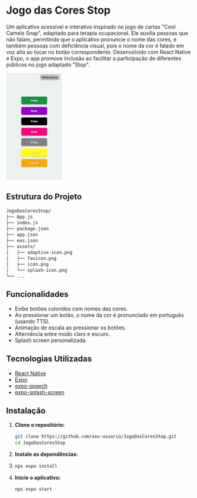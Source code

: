 # Jogo das Cores Stop

Um aplicativo acessível e interativo inspirado no jogo de cartas "Cool Camels Snap", adaptado para terapia ocupacional. Ele auxilia pessoas que não falam, permitindo que o aplicativo pronuncie o nome das cores, e também pessoas com deficiência visual, pois o nome da cor é falado em voz alta ao tocar no botão correspondente. Desenvolvido com React Native e Expo, o app promove inclusão ao facilitar a participação de diferentes públicos no jogo adaptado "Stop".


<img src="assets/app.jpeg" alt="Tela inicial" style="width:30%; max-width:400px">

## Estrutura do Projeto

```
JogoDasCoresStop/
├── App.js
├── index.js
├── package.json
├── app.json
├── eas.json
├── assets/
│   ├── adaptive-icon.png
│   ├── favicon.png
│   ├── icon.png
│   └── splash-icon.png
└── ...
```


## Funcionalidades

- Exibe botões coloridos com nomes das cores.
- Ao pressionar um botão, o nome da cor é pronunciado em português (usando TTS).
- Animação de escala ao pressionar os botões.
- Alternância entre modo claro e escuro.
- Splash screen personalizada.

## Tecnologias Utilizadas

- [React Native](https://reactnative.dev/)
- [Expo](https://expo.dev/)
- [expo-speech](https://docs.expo.dev/versions/latest/sdk/speech/)
- [expo-splash-screen](https://docs.expo.dev/versions/latest/sdk/splash-screen/)

## Instalação

1. **Clone o repositório:**
   ```sh
   git clone https://github.com/seu-usuario/JogoDasCoresStop.git
   cd JogoDasCoresStop
    ```
2. **Instale as dependências:**

3. ```sh
   npx expo install
   ```
4. **Inicie o aplicativo:**
   ```sh
   npx expo start
   ```

